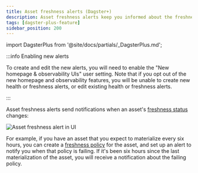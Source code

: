 ```yaml
---
title: Asset freshness alerts (Dagster+)
description: Asset freshness alerts keep you informed about the freshness of your assets in Dagster+.
tags: [dagster-plus-feature]
sidebar_position: 200
---
```


import DagsterPlus from '@site/docs/partials/\_DagsterPlus.md';

<DagsterPlus />

:::info Enabling new alerts

To create and edit the new alerts, you will need to enable the "New homepage & observability UIs" user setting. Note that if you opt out of the new homepage and observability features, you will be unable to create new health or freshness alerts, or edit existing health or freshness alerts.

:::

Asset freshness alerts send notifications when an asset's [freshness status](/guides/observe/freshness) changes:

![Asset freshness alert in UI](/images/guides/observe/create-new-freshness-alert.png)

For example, if you have an asset that you expect to materialize every six hours, you can create a [freshness policy](/guides/observe/freshness) for the asset, and set up an alert to notify you when that policy is failing. If it's been six hours since the last materialization of the asset, you will receive a notification about the failing policy.
